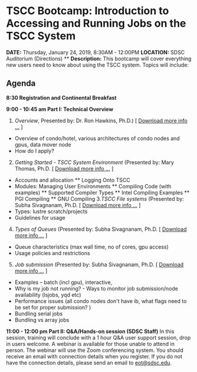 # TSCC Bootcamp: Introduction to Accessing and Running Jobs on the TSCC System
**DATE:**        Thursday, January 24, 2019, 8:30AM - 12:00PM
**LOCATION:**    SDSC Auditorium (Directions)
**
**Description:** This bootcamp will cover everything new users need to know about using the TSCC system. Topics will include:

## Agenda
**8:30  Registration and Continental Breakfast**

**9:00 - 10:45 am   Part I: Technical Overview**

1. _Overview_,  Presented by: Dr. Ron Hawkins, Ph.D.) [ [ Download more info ...](tscc_overview) ]
* Overview of condo/hotel, various architectures of condo nodes and gpus, data mover node
* How do I apply?
2. _Getting Started - TSCC System Environment_ (Presented by: Mary Thomas, Ph.D.  [ [ Download more info ...](tscc_getting_started) ]
* Accounts and allocation 
** Logging Onto TSCC
* Modules: Managing User Environments
** Compiling Code (with examples)
** Supported Compiler Types
** Intel Compiling Examples
** PGI Compiling
** GNU Compiling
3._TSCC File systems_ (Presented by: Subha Sivagnanam, Ph.D. [ [ Download more info ...](tscc_file_systems) ]
* Types: lustre scratch/projects
* Guidelines for usage 
4. _Types of Queues_  (Presented by: Subha Sivagnanam, Ph.D. [ [ Download more info ...](tscc_queue_types) ]
* Queue characteristics (max wall time, no of cores, gpu access)
* Usage policies and restrictions
5. _Job submission_ (Presented by: Subha Sivagnanam, Ph.D. [ [ Download more info ...](tscc_job_submission) ]
* Examples – batch (incl gpu), interactive,
* Why is my job not running? - Ways to monitor job submission/node availability (lsjobs, yqd etc)
* Performance issues (all condo nodes don't have ib, what flags need to be set for proper submission? )
* Bundling serial jobs
* Bundling vs array jobs

**11:00 - 12:00 pm     Part II: Q&A/Hands-on session (SDSC Staff)**
In this session, training will conclude with a 1 hour Q&A user support session, drop in users welcome. A webinar is available for those unable to attend in person. The webinar will use the Zoom conferencing system. You should receive an email with connection details when you register. If you do not have the connection details, please send an email to eot@sdsc.edu.

